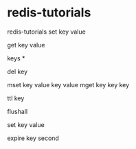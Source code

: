 # redis-tutorials
redis-tutorials
set key value

get key value

keys *

del key

mset key value key value
mget key key key


ttl key

flushall

set key value

expire key second

